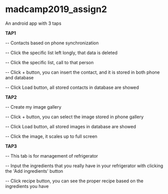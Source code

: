# madcamp2019_assign2

An android app with 3 taps

**TAP1**

-- Contacts based on phone synchronization

-- Click the specific list left longly, that data is deleted

-- Click the specific list, call to that person

-- Click + button, you can insert the contact, and it is stored in both phone and database

-- Click Load button, all stored contacts in database are showed 

**TAP2**

-- Create my image gallery

-- Click + button, you can select the image stored in phone gallery

-- Click Load button, all stored images in database are showed

-- Click the image, it scales up to full screen 

**TAP3**

-- This tab is for management of refrigerator

-- Input the ingredients that you really have in your refrigerator with clicking the 'Add ingredients' button

-- Click recipe button, you can see the proper recipe based on the ingredients you have

